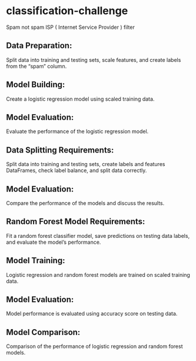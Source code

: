 # classification-challenge

Spam not spam ISP ( Internet Service Provider ) filter

## Data Preparation:

Split data into training and testing sets, scale features, and create labels from the “spam” column.

## Model Building:

Create a logistic regression model using scaled training data.

## Model Evaluation:

Evaluate the performance of the logistic regression model.

## Data Splitting Requirements:

Split data into training and testing sets, create labels and features DataFrames, check label balance, and split data correctly.

## Model Evaluation:

Compare the performance of the models and discuss the results.

## Random Forest Model Requirements:

Fit a random forest classifier model, save predictions on testing data labels, and evaluate the model’s performance.

## Model Training:

Logistic regression and random forest models are trained on scaled training data.

## Model Evaluation:

Model performance is evaluated using accuracy score on testing data.

## Model Comparison:

Comparison of the performance of logistic regression and random forest models.
